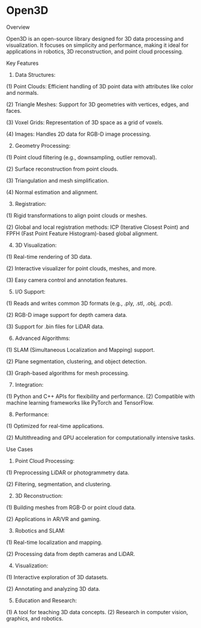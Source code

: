# Open3D

Overview

Open3D is an open-source library designed for 3D data processing and visualization. It focuses on simplicity and performance, making it ideal for applications in robotics, 3D reconstruction, and point cloud processing.

Key Features

1. Data Structures:

(1) Point Clouds: Efficient handling of 3D point data with attributes like color and normals.

(2) Triangle Meshes: Support for 3D geometries with vertices, edges, and faces.

(3) Voxel Grids: Representation of 3D space as a grid of voxels.

(4) Images: Handles 2D data for RGB-D image processing.

2. Geometry Processing:

(1) Point cloud filtering (e.g., downsampling, outlier removal).

(2) Surface reconstruction from point clouds.

(3) Triangulation and mesh simplification.

(4) Normal estimation and alignment.

3. Registration:

(1) Rigid transformations to align point clouds or meshes.

(2) Global and local registration methods: ICP (Iterative Closest Point) and FPFH (Fast Point Feature Histogram)-based global alignment.

4. 3D Visualization:

(1) Real-time rendering of 3D data.

(2) Interactive visualizer for point clouds, meshes, and more.

(3) Easy camera control and annotation features.

5. I/O Support:

(1) Reads and writes common 3D formats (e.g., .ply, .stl, .obj, .pcd).

(2) RGB-D image support for depth camera data.

(3) Support for .bin files for LiDAR data.

6. Advanced Algorithms:

(1) SLAM (Simultaneous Localization and Mapping) support.

(2) Plane segmentation, clustering, and object detection.

(3) Graph-based algorithms for mesh processing.

7. Integration:

(1) Python and C++ APIs for flexibility and performance.
(2) Compatible with machine learning frameworks like PyTorch and TensorFlow.

8. Performance:

(1) Optimized for real-time applications.

(2) Multithreading and GPU acceleration for computationally intensive tasks.

Use Cases

1. Point Cloud Processing:

(1) Preprocessing LiDAR or photogrammetry data.

(2) Filtering, segmentation, and clustering.

2. 3D Reconstruction:

(1) Building meshes from RGB-D or point cloud data.

(2) Applications in AR/VR and gaming.

3. Robotics and SLAM:

(1) Real-time localization and mapping.

(2) Processing data from depth cameras and LiDAR.

4. Visualization:

(1) Interactive exploration of 3D datasets.

(2) Annotating and analyzing 3D data.

5. Education and Research:

(1) A tool for teaching 3D data concepts.
(2) Research in computer vision, graphics, and robotics.

